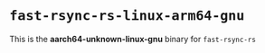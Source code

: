 # `fast-rsync-rs-linux-arm64-gnu`

This is the **aarch64-unknown-linux-gnu** binary for `fast-rsync-rs`
